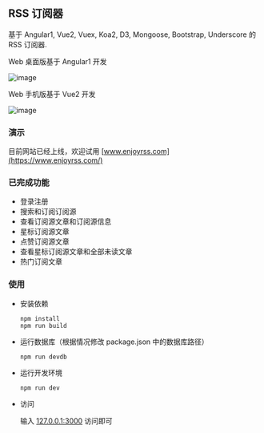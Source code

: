 ## RSS 订阅器

基于 Angular1, Vue2, Vuex, Koa2, D3, Mongoose, Bootstrap, Underscore 的 RSS 订阅器.

Web 桌面版基于 Angular1 开发

![image](https://raw.githubusercontent.com/ruiming/rss/master/public/img/preview.png)



Web 手机版基于 Vue2 开发

![image](https://raw.githubusercontent.com/ruiming/rss/master/public/img/preview2.png)



### 演示

目前网站已经上线，欢迎试用 [www.enjoyrss.com](https://www.enjoyrss.com/)



### 已完成功能

- 登录注册
- 搜索和订阅订阅源
- 查看订阅源文章和订阅源信息
- 星标订阅源文章
- 点赞订阅源文章
- 查看星标订阅源文章和全部未读文章
- 热门订阅文章


### 使用

- 安装依赖

  ```
  npm install
  npm run build
  ```

- 运行数据库（根据情况修改 package.json 中的数据库路径）

  ```
  npm run devdb
  ```

- 运行开发环境

  ```
  npm run dev
  ```

- 访问

  输入 [127.0.0.1:3000](http://127.0.0.1:3000) 访问即可

